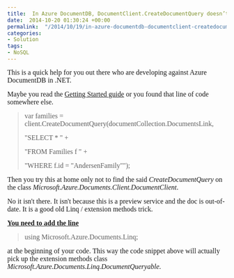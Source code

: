 ```yaml
---
title:  In Azure DocumentDB, DocumentClient.CreateDocumentQuery doesn’t exists!
date:  2014-10-20 01:30:24 +00:00
permalink:  "/2014/10/19/in-azure-documentdb-documentclient-createdocumentquery-doesnt-exists/"
categories:
- Solution
tags:
- NoSQL
---
```

<span style="font-family:Times New Roman;font-size:12pt;">This is a quick help for you out there who are developing against Azure DocumentDB in .NET.
</span>

<span style="font-family:Times New Roman;font-size:12pt;">Maybe you read the <a href="http://azure.microsoft.com/en-us/documentation/articles/documentdb-get-started/">Getting Started guide</a> or you found that line of code somewhere else.
</span>
<blockquote><span style="font-family:Times New Roman;font-size:12pt;">var families = client.CreateDocumentQuery(documentCollection.DocumentsLink,
</span>

<span style="font-family:Times New Roman;font-size:12pt;">"SELECT * " +
</span>

<span style="font-family:Times New Roman;font-size:12pt;">"FROM Families f " +
</span>

<span style="font-family:Times New Roman;font-size:12pt;">"WHERE f.id = \"AndersenFamily\"");
</span></blockquote>
<span style="font-family:Times New Roman;font-size:12pt;">Then you try this at home only not to find the said <em>CreateDocumentQuery</em> on the class <em>Microsoft.Azure.Documents.Client.DocumentClient</em>.
</span>

<span style="font-family:Times New Roman;font-size:12pt;">No it isn't there. It isn't because this is a preview service and the doc is out-of-date. It is a good old Linq / extension methods trick.
</span>

<span style="font-family:Times New Roman;font-size:12pt;text-decoration:underline;"><strong>You need to add the line
</strong></span>
<blockquote><span style="font-family:Times New Roman;font-size:12pt;">using Microsoft.Azure.Documents.Linq; </span></blockquote>
<span style="font-family:Times New Roman;font-size:12pt;">at the beginning of your code. This way the code snippet above will actually pick up the extension methods class <em>Microsoft.Azure.Documents.Linq.DocumentQueryable</em>.
</span>